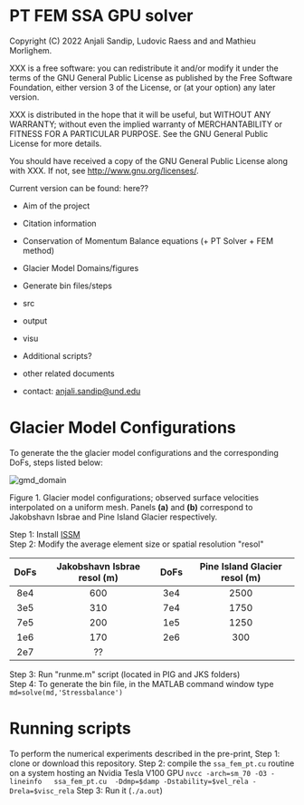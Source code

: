 # PT FEM SSA GPU solver


Copyright (C) 2022 Anjali Sandip, Ludovic Raess and and Mathieu Morlighem.

XXX is a free software: you can redistribute it and/or modify it under the terms of the GNU General Public License as published by the Free Software Foundation, either version 3 of the License, or (at your option) any later version.

XXX is distributed in the hope that it will be useful, but WITHOUT ANY WARRANTY; without even the implied warranty of MERCHANTABILITY or FITNESS FOR A PARTICULAR PURPOSE. See the GNU General Public License for more details.

You should have received a copy of the GNU General Public License along with XXX. If not, see http://www.gnu.org/licenses/.

Current version can be found:  here??


- Aim of the project
- Citation information
- Conservation of Momentum Balance equations (+ PT Solver + FEM method)
- Glacier Model Domains/figures
- Generate bin files/steps
- src

- output
- visu
- Additional scripts?
- other related documents
- contact: anjali.sandip@und.edu

# Glacier Model Configurations

To generate the the glacier model configurations and the corresponding DoFs, steps listed below:

![gmd_domain](https://user-images.githubusercontent.com/60862184/204933517-d4b81b5b-acb3-4256-a8be-02439db7f3dc.png)

Figure 1. Glacier model configurations; observed surface velocities interpolated on a uniform mesh. Panels $\textbf{(a)}$ and $\textbf{(b)}$  correspond to Jakobshavn Isbrae and Pine Island Glacier respectively.

Step 1: Install [ISSM](https://issm.jpl.nasa.gov/download/) <br>
Step 2: Modify the average element size or spatial resolution "resol"  <br>

 
| DoFs |  Jakobshavn Isbrae resol (m) | DoFs | Pine Island Glacier resol (m)|       
| :----: | :----: | :----: | :----: | 
| 8e4 | 600 | 3e4 | 2500 | 
| 3e5 | 310 | 7e4 | 1750 |
| 7e5 | 200 | 1e5 | 1250 |
| 1e6 | 170 | 2e6 |  300 |
| 2e7 | ?? | 

Step 3: Run "runme.m" script (located in PIG and JKS folders) <br>
Step 4: To generate the bin file, in the MATLAB command window type
`md=solve(md,'Stressbalance')`

# Running scripts
To perform the numerical experiments described in the pre-print, 
Step 1: clone or download this repository.
Step 2: compile the `ssa_fem_pt.cu` routine on a system hosting an Nvidia Tesla V100 GPU `nvcc -arch=sm_70 -O3 -lineinfo   ssa_fem_pt.cu  -Ddmp=$damp -Dstability=$vel_rela -Drela=$visc_rela`
Step 3: Run it (`./a.out`) 
